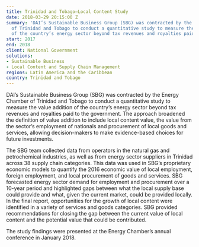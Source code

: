 ```yaml
---
title: Trinidad and Tobago—Local Content Study
date: 2018-03-29 20:15:00 Z
summary: 'DAI’s Sustainable Business Group (SBG) was contracted by the Energy Chamber
  of Trinidad and Tobago to conduct a quantitative study to measure the value addition
  of the country’s energy sector beyond tax revenues and royalties paid to the government. '
start: 2017
end: 2018
client: National Government
solutions:
- Sustainable Business
- Local Content and Supply Chain Management
regions: Latin America and the Caribbean
country: Trinidad and Tobago
---
```


DAI’s Sustainable Business Group (SBG) was contracted by the Energy Chamber of Trinidad and Tobago to conduct a quantitative study to measure the value addition of the country’s energy sector beyond tax revenues and royalties paid to the government. The approach broadened the definition of value addition to include local content value, the value from the sector’s employment of nationals and procurement of local goods and services, allowing decision-makers to make evidence-based choices for future investments.  

The SBG team collected data from operators in the natural gas and petrochemical industries, as well as from energy sector suppliers in Trinidad across 38 supply chain categories. This data was used in SBG’s proprietary economic models to quantify the 2016 economic value of local employment, foreign employment, and local procurement of goods and services. SBG forecasted energy sector demand for employment and procurement over a 10-year period and highlighted gaps between what the local supply base could provide and what, given the current market, could be provided locally. In the final report, opportunities for the growth of local content were identified in a variety of services and goods categories. SBG provided recommendations for closing the gap between the current value of local content and the potential value that could be contributed.  
 
The study findings were presented at the Energy Chamber’s annual conference in January 2018.  